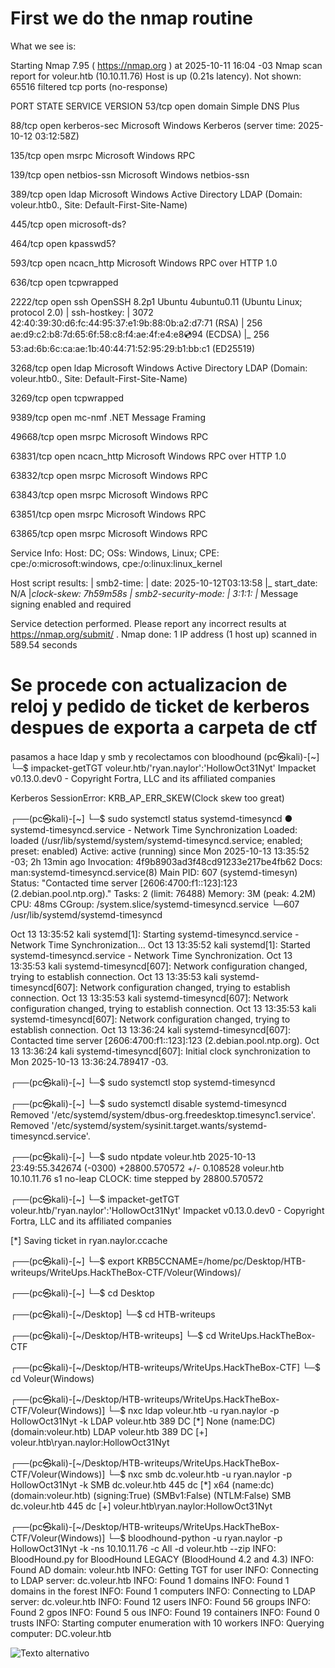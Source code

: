 # First we do the nmap routine
What we see is: 

Starting Nmap 7.95 ( https://nmap.org ) at 2025-10-11 16:04 -03
Nmap scan report for voleur.htb (10.10.11.76)
Host is up (0.21s latency).
Not shown: 65516 filtered tcp ports (no-response)

PORT      STATE SERVICE       VERSION
53/tcp    open  domain        Simple DNS Plus

88/tcp    open  kerberos-sec  Microsoft Windows Kerberos (server time: 2025-10-12 03:12:58Z)

135/tcp   open  msrpc         Microsoft Windows RPC

139/tcp   open  netbios-ssn   Microsoft Windows netbios-ssn

389/tcp   open  ldap          Microsoft Windows Active Directory LDAP (Domain: voleur.htb0., Site: Default-First-Site-Name)

445/tcp   open  microsoft-ds?

464/tcp   open  kpasswd5?

593/tcp   open  ncacn_http    Microsoft Windows RPC over HTTP 1.0

636/tcp   open  tcpwrapped

2222/tcp  open  ssh           OpenSSH 8.2p1 Ubuntu 4ubuntu0.11 (Ubuntu Linux; protocol 2.0)
| ssh-hostkey: 
|   3072 42:40:39:30:d6:fc:44:95:37:e1:9b:88:0b:a2:d7:71 (RSA)
|   256 ae:d9:c2:b8:7d:65:6f:58:c8:f4:ae:4f:e4:e8:cd:94 (ECDSA)
|_  256 53:ad:6b:6c:ca:ae:1b:40:44:71:52:95:29:b1:bb:c1 (ED25519)

3268/tcp  open  ldap          Microsoft Windows Active Directory LDAP (Domain: voleur.htb0., Site: Default-First-Site-Name)

3269/tcp  open  tcpwrapped

9389/tcp  open  mc-nmf        .NET Message Framing

49668/tcp open  msrpc         Microsoft Windows RPC

63831/tcp open  ncacn_http    Microsoft Windows RPC over HTTP 1.0

63832/tcp open  msrpc         Microsoft Windows RPC

63843/tcp open  msrpc         Microsoft Windows RPC

63851/tcp open  msrpc         Microsoft Windows RPC

63865/tcp open  msrpc         Microsoft Windows RPC

Service Info: Host: DC; OSs: Windows, Linux; CPE: cpe:/o:microsoft:windows, cpe:/o:linux:linux_kernel

Host script results:
| smb2-time: 
|   date: 2025-10-12T03:13:58
|_  start_date: N/A
|_clock-skew: 7h59m58s
| smb2-security-mode: 
|   3:1:1: 
|_    Message signing enabled and required

Service detection performed. Please report any incorrect results at https://nmap.org/submit/ .
Nmap done: 1 IP address (1 host up) scanned in 589.54 seconds

# Se procede con actualizacion de reloj y pedido de ticket de kerberos despues de exporta a carpeta de ctf
pasamos a hace ldap y smb y recolectamos con bloodhound
(pc㉿kali)-[~]
└─$ impacket-getTGT voleur.htb/'ryan.naylor':'HollowOct31Nyt'
Impacket v0.13.0.dev0 - Copyright Fortra, LLC and its affiliated companies 

Kerberos SessionError: KRB_AP_ERR_SKEW(Clock skew too great)
                                                                                                                                                                     
┌──(pc㉿kali)-[~]
└─$ sudo systemctl status systemd-timesyncd
● systemd-timesyncd.service - Network Time Synchronization
     Loaded: loaded (/usr/lib/systemd/system/systemd-timesyncd.service; enabled; preset: enabled)
     Active: active (running) since Mon 2025-10-13 13:35:52 -03; 2h 13min ago
 Invocation: 4f9b8903ad3f48cd91233e217be4fb62
       Docs: man:systemd-timesyncd.service(8)
   Main PID: 607 (systemd-timesyn)
     Status: "Contacted time server [2606:4700:f1::123]:123 (2.debian.pool.ntp.org)."
      Tasks: 2 (limit: 76488)
     Memory: 3M (peak: 4.2M)
        CPU: 48ms
     CGroup: /system.slice/systemd-timesyncd.service
             └─607 /usr/lib/systemd/systemd-timesyncd

Oct 13 13:35:52 kali systemd[1]: Starting systemd-timesyncd.service - Network Time Synchronization...
Oct 13 13:35:52 kali systemd[1]: Started systemd-timesyncd.service - Network Time Synchronization.
Oct 13 13:35:53 kali systemd-timesyncd[607]: Network configuration changed, trying to establish connection.
Oct 13 13:35:53 kali systemd-timesyncd[607]: Network configuration changed, trying to establish connection.
Oct 13 13:35:53 kali systemd-timesyncd[607]: Network configuration changed, trying to establish connection.
Oct 13 13:35:53 kali systemd-timesyncd[607]: Network configuration changed, trying to establish connection.
Oct 13 13:36:24 kali systemd-timesyncd[607]: Contacted time server [2606:4700:f1::123]:123 (2.debian.pool.ntp.org).
Oct 13 13:36:24 kali systemd-timesyncd[607]: Initial clock synchronization to Mon 2025-10-13 13:36:24.789417 -03.
                                                                                                                                                                     
┌──(pc㉿kali)-[~]
└─$ sudo systemctl stop systemd-timesyncd
                                                                                                                                                                     
┌──(pc㉿kali)-[~]
└─$ sudo systemctl disable systemd-timesyncd
Removed '/etc/systemd/system/dbus-org.freedesktop.timesync1.service'.
Removed '/etc/systemd/system/sysinit.target.wants/systemd-timesyncd.service'.
                                                                                                                                                                     
┌──(pc㉿kali)-[~]
└─$ sudo ntpdate voleur.htb
2025-10-13 23:49:55.342674 (-0300) +28800.570572 +/- 0.108528 voleur.htb 10.10.11.76 s1 no-leap
CLOCK: time stepped by 28800.570572
                                                                                                                                                                     
┌──(pc㉿kali)-[~]
└─$ impacket-getTGT voleur.htb/'ryan.naylor':'HollowOct31Nyt'
Impacket v0.13.0.dev0 - Copyright Fortra, LLC and its affiliated companies 

[*] Saving ticket in ryan.naylor.ccache
                                                                                                                                                                     
┌──(pc㉿kali)-[~]
└─$ export KRB5CCNAME=/home/pc/Desktop/HTB-writeups/WriteUps.HackTheBox-CTF/Voleur(Windows)/
                                                                                                                                                                     
┌──(pc㉿kali)-[~]
└─$ cd Desktop
                                                                                                                                                                     
┌──(pc㉿kali)-[~/Desktop]
└─$ cd HTB-writeups
                                                                                                                                                                     
┌──(pc㉿kali)-[~/Desktop/HTB-writeups]
└─$ cd WriteUps.HackTheBox-CTF
                                                                                                                                                                     
┌──(pc㉿kali)-[~/Desktop/HTB-writeups/WriteUps.HackTheBox-CTF]
└─$ cd Voleur\(Windows\)      
                                                                                                                                                                     
┌──(pc㉿kali)-[~/Desktop/HTB-writeups/WriteUps.HackTheBox-CTF/Voleur(Windows)]
└─$ nxc ldap voleur.htb -u ryan.naylor -p HollowOct31Nyt -k
LDAP        voleur.htb      389    DC               [*] None (name:DC) (domain:voleur.htb)
LDAP        voleur.htb      389    DC               [+] voleur.htb\ryan.naylor:HollowOct31Nyt 
                                                                                                                                                                     
┌──(pc㉿kali)-[~/Desktop/HTB-writeups/WriteUps.HackTheBox-CTF/Voleur(Windows)]
└─$ nxc smb dc.voleur.htb -u ryan.naylor -p HollowOct31Nyt -k
SMB         dc.voleur.htb   445    dc               [*]  x64 (name:dc) (domain:voleur.htb) (signing:True) (SMBv1:False) (NTLM:False)
SMB         dc.voleur.htb   445    dc               [+] voleur.htb\ryan.naylor:HollowOct31Nyt 
                                                                                                                                                                     
┌──(pc㉿kali)-[~/Desktop/HTB-writeups/WriteUps.HackTheBox-CTF/Voleur(Windows)]
└─$ bloodhound-python -u ryan.naylor -p HollowOct31Nyt -k -ns 10.10.11.76 -c All -d voleur.htb --zip
INFO: BloodHound.py for BloodHound LEGACY (BloodHound 4.2 and 4.3)
INFO: Found AD domain: voleur.htb
INFO: Getting TGT for user
INFO: Connecting to LDAP server: dc.voleur.htb
INFO: Found 1 domains
INFO: Found 1 domains in the forest
INFO: Found 1 computers
INFO: Connecting to LDAP server: dc.voleur.htb
INFO: Found 12 users
INFO: Found 56 groups
INFO: Found 2 gpos
INFO: Found 5 ous
INFO: Found 19 containers
INFO: Found 0 trusts
INFO: Starting computer enumeration with 10 workers
INFO: Querying computer: DC.voleur.htb

![Texto alternativo](nombre_del_archivo.png)




